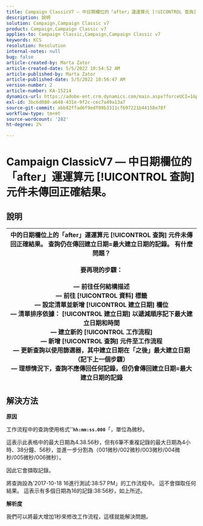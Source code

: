 ```yaml
---
title: Campaign ClassicV7 — 中日期欄位的「after」運運算元 [!UICONTROL 查詢] 元件未傳回正確結果。
description: 說明
solution: Campaign,Campaign Classic v7
product: Campaign,Campaign Classic v7
applies-to: Campaign Classic,Campaign,Campaign Classic v7
keywords: KCS
resolution: Resolution
internal-notes: null
bug: false
article-created-by: Marta Zator
article-created-date: 5/5/2022 10:54:52 AM
article-published-by: Marta Zator
article-published-date: 5/5/2022 10:56:47 AM
version-number: 2
article-number: KA-15214
dynamics-url: https://adobe-ent.crm.dynamics.com/main.aspx?forceUCI=1&pagetype=entityrecord&etn=knowledgearticle&id=2279a3c8-61cc-ec11-a7b5-6045bd00dbbc
exl-id: 3bc6d080-a648-431e-9f2c-cec7a49a13a7
source-git-commit: abb82ffad6f9edf09b3311cf697221b44158e78f
workflow-type: tm+mt
source-wordcount: '282'
ht-degree: 2%

---
```


# Campaign ClassicV7 — 中日期欄位的「after」運運算元 [!UICONTROL 查詢] 元件未傳回正確結果。

## 說明



| 中的日期欄位上的「after」運運算元 [!UICONTROL 查詢] 元件未傳回正確結果。 查詢仍在傳回建立日期=最大建立日期的記錄。 有什麼問題？<br><br><b>要再現的步驟：</b><br><br>   — 前往任何結構描述<br>   — 前往 [!UICONTROL 資料] 標籤<br>   — 設定清單並新增 [!UICONTROL 建立日期] 欄位<br>   — 清單排序依據： [!UICONTROL 建立日期] 以遞減順序記下最大建立日期和時間<br>   — 建立新的 [!UICONTROL 工作流程]<br>   — 新增 [!UICONTROL 查詢] 元件至工作流程<br>   — 更新查詢以使用篩選器，其中建立日期在「之後」最大建立日期（記下上一個步驟）<br>   — 理想情況下，查詢不應傳回任何記錄，但仍會傳回建立日期=最大建立日期的記錄 |
| --- |



## 解決方法


<b>原因</b>

工作流程中的查詢使用格式&#39;&#39;<b>`hh:mm:ss.000`</b>「，單位為微秒。

這表示此表格中的最大日期為4.38.56秒，但有6筆不重複記錄的最大日期為4小時、38分鐘、56秒，並進一步分割為（001微秒/002微秒/003微秒/004微秒/005微秒/006微秒）。

因此它會擷取記錄。

將查詢設為&#39;2017-10-18 16進行測試:38:57 PM」的工作流程中。 這不會擷取任何結果。 這表示有多個日期為16的記錄:38:56秒，如上所述。

<b>解析度</b>

我們可以將最大增加1秒來修改工作流程，這樣就能解決問題。
